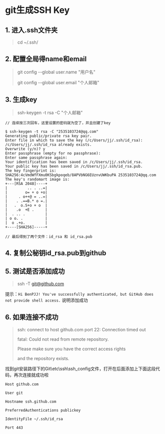 # git生成SSH Key

## 1. 进入.ssh文件夹

> cd ~/.ssh/

## 2. 配置全局得name和email

> git config --global user.name "用户名"
>
> git config --global user.email "个人邮箱"

## 3. 生成key

> ssh-keygen -t rsa -C "个人邮箱"

``` ssh
// 连续按三次回车，这里设置的密码就为空了，并且创建了key

$ ssh-keygen -t rsa -C "2535103724@qq.com"
Generating public/private rsa key pair.
Enter file in which to save the key (/c/Users/jj/.ssh/id_rsa):
/c/Users/jj/.ssh/id_rsa already exists.
Overwrite (y/n)? y
Enter passphrase (empty for no passphrase):
Enter same passphrase again:
Your identification has been saved in /c/Users/jj/.ssh/id_rsa.
Your public key has been saved in /c/Users/jj/.ssh/id_rsa.pub.
The key fingerprint is:
SHA256:4cVmdWfFXmu0KSbgkpoqeb/8APVbNG6EUznvUWKbuPA 2535103724@qq.com
The key's randomart image is:
+---[RSA 2048]----+
|         .. . ..=|
|        o= + o +o|
|     . o++@ = ..=|
|    . .==B.* o =.|
|   .  o.S+o + o  |
|    .o  +E .     |
|  . .. .         |
| o o. .          |
|  o .+o.         |
+----[SHA256]-----+

// 最后得到了两个文件：id_rsa 和 id_rsa.pub
```

## 4. 复制公秘钥id_rsa.pub到github

## 5. 测试是否添加成功

> ssh -T git@github.com

提示：`Hi BenPJJ! You've successfully authenticated, but GitHub does not provide shell access.`  说明添加成功

## 6. 如果连接不成功

> ssh: connect to host github.com port 22: Connection timed out
>
> fatal: Could not read from remote repository.
>
> Please make sure you have the correct access rights
>
> and the repository exists.

找到git安装路径下的Git\etc\ssh\ssh_config文件，打开在后面添加上下面这段代码，再次连接就成功啦

```
Host github.com

User git

Hostname ssh.github.com

PreferredAuthentications publickey

IdentityFile ~/.ssh/id_rsa

Port 443
```

